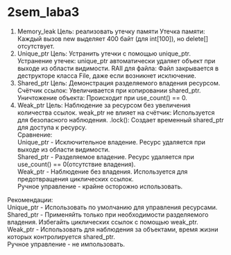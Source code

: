 # 2sem_laba3
1) Memory_leak
   Цель: реализовать утечку памяти
   Утечка памяти: Каждый вызов new выделяет 400 байт (для int[100]), но delete[] отсутствует.
2) Unique_ptr
   Цель: Устранить утечки с помощью unique_ptr.
   Устранение утечек: unique_ptr автоматически удаляет объект при выходе из области видимости.
   RAII для файла: Файл закрывается в деструкторе класса File, даже если возникнет исключение.
3) Shared_ptr
   Цель: Демонстрация разделяемого владения ресурсом.
   Счётчик ссылок: Увеличивается при копировании shared_ptr.
   Уничтожение объекта: Происходит при use_count() == 0.
4) Weak_ptr
   Цель: Наблюдение за ресурсом без увеличения количества ссылок.
   weak_ptr не влияет на счётчик: Используется для безопасного наблюдения.
   .lock(): Создает временный shared_ptr для доступа к ресурсу.  
Сравнение:  
Unique_ptr - Исключительное владение. Ресурс удаляется при выходе из области видимости.  
Shared_ptr - Разделяемое владение. Ресурс удаляется при use_count() == 0(отсутствие владения).  
Weak_ptr - Наблюдение без владения. Используется для предотвращения циклических ссылок.  
Ручное управление - крайне осторожно использовать.  

Рекомендации:  
Unique_ptr - Использовать по умолчанию для управления ресурсами.  
Shared_ptr - Применяйть только при необходимости разделяемого владения. Избегайть циклических ссылок с помощью weak_ptr.  
Weak_ptr - Использовать для наблюдения за объектами, время жизни которых контролируется shared_ptr.  
Ручное управление - не импользовать.  
